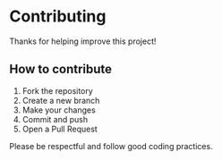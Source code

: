 # Contributing

Thanks for helping improve this project!

## How to contribute

1. Fork the repository
2. Create a new branch
3. Make your changes
4. Commit and push
5. Open a Pull Request

Please be respectful and follow good coding practices.
